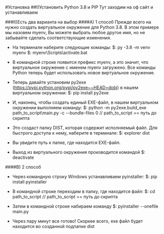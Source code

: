 #Установка
##I)Установить Python 3.8 и PIP
	Тут заходим на оф сайт и устанавливаем


###II)Есть два варианта на выбор
####A) 1 способ
  Прежде всего на нужно создать виртуальное окружение  для  Python 3.8. В этом примере мы назовем myenv, Вы можете выбрать любое другое имя, но не забывайте сделать соответствующие изменения. 
 - На терминале наберите следующие команды:
	$:	py -3.8 -m venv myenv
	$:	myenv\Scripts\activate.bat
 
 - В командной строке появится префикс myenv, а это значит, что виртуальное окружение с именем  myenv загружено. Все команды Python теперь будет использовать новое виртуальное окружение.
 - Теперь давайте установим py2exe (https://pypi.python.org/pypi/py2exe~~HEAD=dobj) в нашем виртуальном окружении:
	$:	pip	install py2exe
	
 - И, наконец, чтобы создать единый EXE-файл,  в нашем виртуальном окружении выполняем команду:
 	$:	python -m  py2exe.build_exe path_to_script\main.py -c --bundle-files 0 	// path_to_script == путь до скрипта

 - Это создаст папку DIST, которая содержит исполняемый файл. Для быстрого доступа к нему, наберите в терминале:
 	$:	explorer dist	

 - Вы увидите путь к папке, где находится EXE-файл.
 - Выход из виртуального окружения производится командой
 	$:	deactivate

 
####B) 2 способ
 - Через командную строку Windows устанавливаем pyinstaller:
	$:	pip install pyinstaller

 - В командной строке переходим в папку, где находится файл:
	$:	cd path_to_script 						// path_to_script == путь до скрипта

 - Затем в командной строке набираем команду
	$:  pyinstaller --onefile main.py

 - Через пару минут все готово! Скоркее всего, exe файл будет находится во созданной подпапке dist